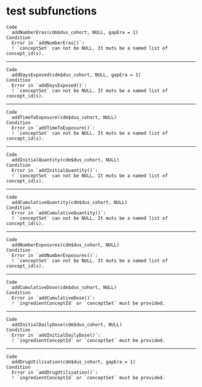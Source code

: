 # test subfunctions

    Code
      addNumberEras(cdm$dus_cohort, NULL, gapEra = 1)
    Condition
      Error in `addNumberEras()`:
      ! `conceptSet` can not be NULL. It muts be a named list of concept_id(s).

---

    Code
      addDaysExposed(cdm$dus_cohort, NULL, gapEra = 1)
    Condition
      Error in `addDaysExposed()`:
      ! `conceptSet` can not be NULL. It muts be a named list of concept_id(s).

---

    Code
      addTimeToExposure(cdm$dus_cohort, NULL)
    Condition
      Error in `addTimeToExposure()`:
      ! `conceptSet` can not be NULL. It muts be a named list of concept_id(s).

---

    Code
      addInitialQuantity(cdm$dus_cohort, NULL)
    Condition
      Error in `addInitialQuantity()`:
      ! `conceptSet` can not be NULL. It muts be a named list of concept_id(s).

---

    Code
      addCumulativeQuantity(cdm$dus_cohort, NULL)
    Condition
      Error in `addCumulativeQuantity()`:
      ! `conceptSet` can not be NULL. It muts be a named list of concept_id(s).

---

    Code
      addNumberExposures(cdm$dus_cohort, NULL)
    Condition
      Error in `addNumberExposures()`:
      ! `conceptSet` can not be NULL. It muts be a named list of concept_id(s).

---

    Code
      addCumulativeDose(cdm$dus_cohort, NULL)
    Condition
      Error in `addCumulativeDose()`:
      ! `ingredientConceptId` or `conceptSet` must be provided.

---

    Code
      addInitialDailyDose(cdm$dus_cohort, NULL)
    Condition
      Error in `addInitialDailyDose()`:
      ! `ingredientConceptId` or `conceptSet` must be provided.

---

    Code
      addDrugUtilisation(cdm$dus_cohort, gapEra = 1)
    Condition
      Error in `addDrugUtilisation()`:
      ! `ingredientConceptId` or `conceptSet` must be provided.

